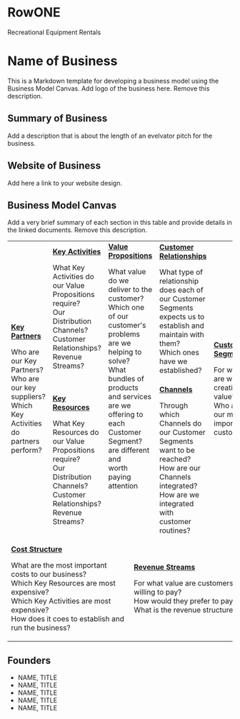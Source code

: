 # RowONE
Recreational Equipment Rentals
# Name of Business
This is a Markdown template for developing a business model using the Business Model Canvas.
Add logo of the business here. Remove this description.

## Summary of Business
Add a description that is about the length of an evelvator pitch for the business.

## Website of Business
Add here a link to your website design.

## Business Model Canvas
Add a very brief summary of each section in this table and provide details in the linked documents. Remove this description.

<table>
  <tr>
    <td rowspan="2">
      <b><a href="Key_Partners.md">Key Partners</a></b>
      <p>Who are our Key Partners?<br>
      Who are our key suppliers?<br>
      Which Key Activities do partners perform?</p>
    </td>
    <td>
      <b><a href="Key_Activities.md">Key Activities</a></b>
      <p>What Key Activities do our Value Propositions require?<br>
      Our Distribution Channels?<br>
      Customer Relationships?<br>
      Revenue Streams?</p>
    </td>
    <td rowspan="2" colspan="2">
      <b><a href="Value_Propositions.md">Value Propositions</a></b>
      <p>What value do we deliver to the customer?<br>
      Which one of our customer's problems are we helping to solve?<br>
      What bundles of products and services are we offering to each Customer Segment?<br>
      are different and <br>
      worth paying <br>
      attention</p>
      <br><br><br><br><br>
    </td>
    <td>
      <b><a href="Customer_Relationships.md">Customer Relationships</a></b>
      <p>What type of relationship does each of our Customer Segments expects us to establish and maintain with them?<br>
      Which ones have we established?</p>
    </td>
    <td rowspan="2">
      <b><a href="Customer_Segments.md">Customer Segments</a></b>
      <p>For whom are we creating value?<br>
      Who are our most important customers?</p>
    </td>
  </tr>
  <tr>
    <td>
      <b><a href="Key_Resources.md">Key Resources</a></b>
      <p>What Key Resources do our Value Propositions require?<br>
      Our Distribution Channels?<br>
        Customer Relationships?<br>
        Revenue Streams?</p>
    </td>
    <td>
      <b><a href="Channels.md">Channels</a></b>
      <p>Through which Channels do our Customer Segments want to be reached?<br>
      How are our Channels integrated?
      How are we integrated with customer routines?</p>
    </td>
  </tr>
  <tr>
    <td colspan="3">
      <b><a href="Financial_Plan.md">Cost Structure</a></b>
      <p>What are the most important costs to our business?<br>
      Which Key Resources are most expensive?<br>
      Which Key Activities are most expensive?<br>
      How does it coes to establish and run the business?</p>
    </td>
    <td colspan="3">
      <b><a href="Financial_Plan.md">Revenue Streams</a></b>
      <p>For what value are customers willing to pay? <br>
      How would they prefer to pay? <br>
      What is the revenue structure?</p>
    </td>
  </tr>
</table>

## Founders
<!-- Team members -->
* NAME, TITLE
* NAME, TITLE
* NAME, TITLE
* NAME, TITLE
* NAME, TITLE
